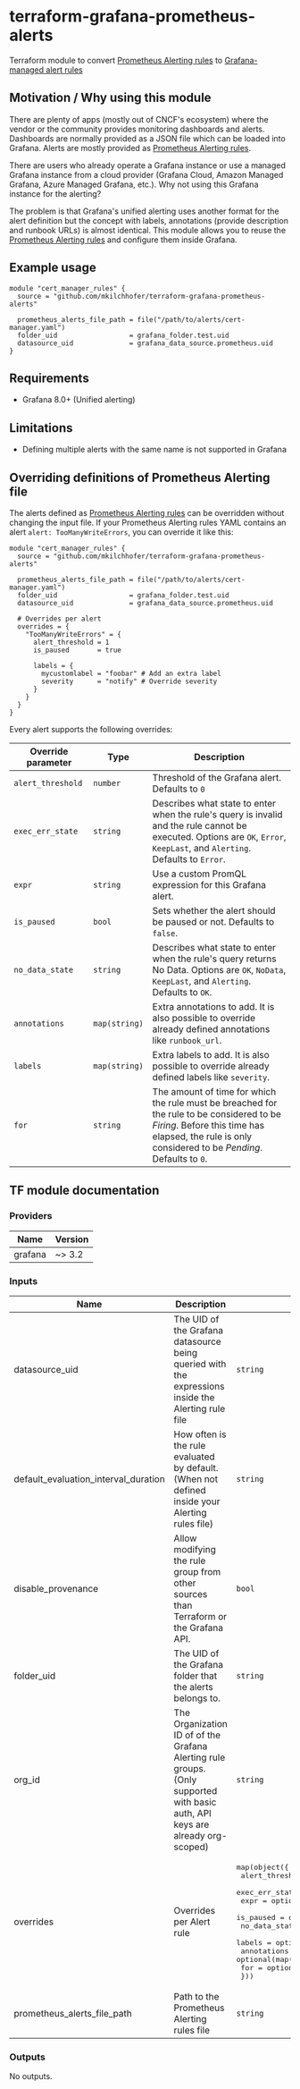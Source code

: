 # terraform-grafana-prometheus-alerts

Terraform module to convert [Prometheus Alerting rules] to [Grafana-managed alert rules]

## Motivation / Why using this module

There are plenty of apps (mostly out of CNCF's ecosystem) where the vendor or the community provides monitoring dashboards
and alerts. Dashboards are normally provided as a JSON file which can be loaded into Grafana. Alerts are mostly provided
as [Prometheus Alerting rules].

There are users who already operate a Grafana instance or use a managed Grafana instance from a cloud provider (Grafana
Cloud, Amazon Managed Grafana, Azure Managed Grafana, etc.). Why not using this Grafana instance for the
alerting?

The problem is that Grafana's unified alerting uses another format for the alert definition but the concept with labels,
annotations (provide description and runbook URLs) is almost identical.
This module allows you to reuse the [Prometheus Alerting rules] and configure them inside Grafana.

## Example usage

```hcl
module "cert_manager_rules" {
  source = "github.com/mkilchhofer/terraform-grafana-prometheus-alerts"

  prometheus_alerts_file_path = file("/path/to/alerts/cert-manager.yaml")
  folder_uid                  = grafana_folder.test.uid
  datasource_uid              = grafana_data_source.prometheus.uid
}
```

## Requirements

- Grafana 8.0+ (Unified alerting)

## Limitations

- Defining multiple alerts with the same name is not supported in Grafana

## Overriding definitions of Prometheus Alerting file

The alerts defined as [Prometheus Alerting rules] can be overridden without changing the input file.
If your Prometheus Alerting rules YAML contains an alert `alert: TooManyWriteErrors`, you can override it like this:

```hcl
module "cert_manager_rules" {
  source = "github.com/mkilchhofer/terraform-grafana-prometheus-alerts"

  prometheus_alerts_file_path = file("/path/to/alerts/cert-manager.yaml")
  folder_uid                  = grafana_folder.test.uid
  datasource_uid              = grafana_data_source.prometheus.uid

  # Overrides per alert
  overrides = {
    "TooManyWriteErrors" = {
      alert_threshold = 1
      is_paused       = true

      labels = {
        mycustomlabel = "foobar" # Add an extra label
        severity      = "notify" # Override severity
      }
    }
  }
}
```

Every alert supports the following overrides:

| Override parameter | Type          | Description |
|--------------------|---------------|-------------|
| `alert_threshold`  | `number`      | Threshold of the Grafana alert. Defaults to `0` |
| `exec_err_state`   | `string`      | Describes what state to enter when the rule's query is invalid and the rule cannot be executed. Options are `OK`, `Error`, `KeepLast`, and `Alerting`. Defaults to `Error`. |
| `expr`             | `string`      | Use a custom PromQL expression for this Grafana alert. |
| `is_paused`        | `bool`        | Sets whether the alert should be paused or not. Defaults to `false`. |
| `no_data_state`    | `string`      | Describes what state to enter when the rule's query returns No Data. Options are `OK`, `NoData`, `KeepLast`, and `Alerting`. Defaults to `OK`. |
| `annotations`      | `map(string)` | Extra annotations to add. It is also possible to override already defined annotations like `runbook_url`. |
| `labels`           | `map(string)` | Extra labels to add. It is also possible to override already defined labels like `severity`. |
| `for`              | `string`      | The amount of time for which the rule must be breached for the rule to be considered to be *Firing*. Before this time has elapsed, the rule is only considered to be *Pending*. Defaults to `0`. |


## TF module documentation

<!-- BEGIN_TF_DOCS -->
### Providers

| Name | Version |
|------|---------|
| grafana | ~> 3.2 |

### Inputs

| Name | Description | Type | Default | Required |
|------|-------------|------|---------|:--------:|
| datasource\_uid | The UID of the Grafana datasource being queried with the expressions inside the Alerting rule file | `string` | n/a | yes |
| default\_evaluation\_interval\_duration | How often is the rule evaluated by default. (When not defined inside your Alerting rules file) | `string` | `"5m"` | no |
| disable\_provenance | Allow modifying the rule group from other sources than Terraform or the Grafana API. | `bool` | `false` | no |
| folder\_uid | The UID of the Grafana folder that the alerts belongs to. | `string` | n/a | yes |
| org\_id | The Organization ID of of the Grafana Alerting rule groups. (Only supported with basic auth, API keys are already org-scoped) | `string` | `null` | no |
| overrides | Overrides per Alert rule | <pre>map(object({<br>    alert_threshold = optional(number)<br>    exec_err_state  = optional(string)<br>    expr            = optional(string)<br>    is_paused       = optional(bool)<br>    no_data_state   = optional(string)<br>    labels          = optional(map(string))<br>    annotations     = optional(map(string))<br>    for             = optional(string)<br>  }))</pre> | `{}` | no |
| prometheus\_alerts\_file\_path | Path to the Prometheus Alerting rules file | `string` | n/a | yes |

### Outputs

No outputs.
<!-- END_TF_DOCS -->

[Grafana-managed alert rules]: https://grafana.com/docs/grafana/latest/alerting/fundamentals/alert-rules/#grafana-managed-alert-rules
[Prometheus Alerting rules]: https://prometheus.io/docs/prometheus/latest/configuration/alerting_rules/
